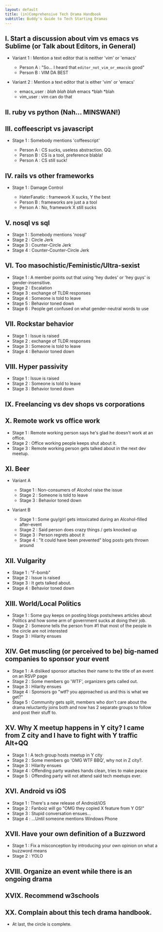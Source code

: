 ```yaml
---
layout: default
title: (in)Comprehensive Tech Drama Handbook
subtitle: Buddy's Guide to Tech Starting Dramas
---
```


## I. Start a discussion about vim vs emacs vs Sublime (or Talk about Editors, in General)

   * Variant 1 : Mention a text editor that is neither 'vim' or 'emacs'

     - Person A : "So... I heard that `editor_not_vim_or_emacs`is good"
     - Person B : VIM DA BEST

   * Variant 2 : Mention a text editor that is either 'vim' or 'emacs'

     - emacs_user : *blah blah blah* emacs *blah *blah
     - vim_user : vim can do that

## II. ruby vs python (Nah... MINSWAN!)

## III. coffeescript vs javascript

 * Stage 1 : Somebody mentions 'coffeescript'

   - Person A : CS sucks, useless abstraction. QQ.
   - Person B : CS is a tool, preference blabla!
   - Person A : CS still suck!

## IV. rails vs other frameworks

 * Stage 1 : Damage Control

   - HaterFanatic : framework X sucks, Y the best
   - Person B : frameworks are just a a tool
   - Person A : No, framework X still sucks

## V. nosql vs sql

 * Stage 1 : Somebody mentions 'nosql'
 * Stage 2 : Circle Jerk
 * Stage 3 : Counter-Circle Jerk
 * Stage 4 : Counter-Counter-Circle Jerk

## VI. Too masochistic/Feministic/Ultra-sexist

 * Stage 1 : A member points out that using 'hey dudes' or 'hey guys' is gender-insensitive.
 * Stage 2 : Escalation
 * Stage 3 : exchange of TLDR responses
 * Stage 4 : Someone is told to leave
 * Stage 5 : Behavior toned down
 * Stage 6 : People get confused on what gender-neutral words to use

## VII. Rockstar behavior

 * Stage 1 : Issue is raised
 * Stage 2 : exchange of TLDR responses
 * Stage 3 : Someone is told to leave
 * Stage 4 : Behavior toned down

## VIII. Hyper passivity

 * Stage 1 : Issue is raised
 * Stage 2 : Someone is told to leave
 * Stage 3 : Behavior toned down

## IX. Freelancing vs dev shops vs corporations

## X. Remote work vs office work

 * Stage 1 : Remote working person says he's glad he doesn't work at an office.
 * Stage 2 : Office working people keeps shut about it.
 * Stage 3 : Remote working person gets talked about in the next dev meetup.

## XI. Beer

 - Variant A

   * Stage 1 : Non-consumers of Alcohol raise the issue
   * Stage 2 : Someone is told to leave
   * Stage 3 : Behavior toned down

 - Variant B

   * Stage 1 : Some guy/girl gets intoxicated during an Alcohol-filled after-event
   * Stage 2 : Said person does crazy things / gets knocked up
   * Stage 3 : Person regrets about it
   * Stage 4 : "It could have been prevented" blog posts gets thrown around

## XII. Vulgarity

 * Stage 1 : "F-bomb"
 * Stage 2 : Issue is raised
 * Stage 3 : It gets talked about.
 * Stage 4 : Behavior toned down

## XIII. World/Local Politics

 * Stage 1 : Some guy keeps on posting blogs posts/news articles about Politics and how some arm of government sucks at doing their job.
 * Stage 2 : Someone tells the person from #1 that most of the people in the circle are not interested
 * Stage 3 : Hilarity ensues

## XIV. Get muscling (or perceived to be) big-named companies to sponsor your event

 * Stage 1 : A disliked sponsor attaches their name to the title of an event on an RSVP page
 * Stage 2 : Some members go 'WTF', organizers gets called out.
 * Stage 3 : Hilarity ensues
 * Stage 4 : Sponsors go "wtf? you approached us and this is what we get?"
 * Stage 5 : Community gets split, members who don't care about the drama reluctantly joins both and now has 2 separate groups to follow and post their stuff to.

## XV. Why X meetup happens in Y city? I came from Z city and I have to fight with Y traffic Alt+QQ

 * Stage 1 : A tech group hosts meetup in Y city
 * Stage 2 : Some members go 'OMG WTF BBQ', why not in Z city?.
 * Stage 3 : Hilarity ensues
 * Stage 4 : Offending party washes hands clean, tries to make peace
 * Stage 5 : Offending party will not attend said tech meetups ever.

## XVI. Android vs iOS

 * Stage 1 : There's a new release of Android/iOS
 * Stage 2 : Fanboiz will go "OMG they copied X feature from Y OS!"
 * Stage 3 : Stupid conversation ensues...
 * Stage 4 : ...Until someone mentions Windows Phone

## XVII. Have your own definition of a Buzzword

 * Stage 1 : Fix a misconception by introducing your own opinion on what a buzzword means
 * Stage 2 : YOLO

## XVIII. Organize an event while there is an ongoing drama

## XVIX. Recommend w3schools

## XX. Complain about this tech drama handbook.

 -  At last, the circle is complete.
